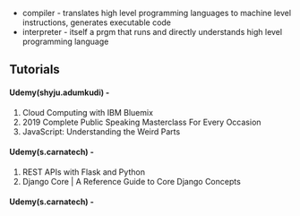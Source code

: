 - compiler - translates high level programming languages to machine level instructions, generates executable code
- interpreter - itself a prgm that runs and directly understands high level programming language

## Tutorials
#### Udemy(shyju.adumkudi) - 
1. Cloud Computing with IBM Bluemix
2. 2019 Complete Public Speaking Masterclass For Every Occasion
3. JavaScript: Understanding the Weird Parts
#### Udemy(s.carnatech) - 
1. REST APIs with Flask and Python
2. Django Core | A Reference Guide to Core Django Concepts	
#### Udemy(s.carnatech) -
